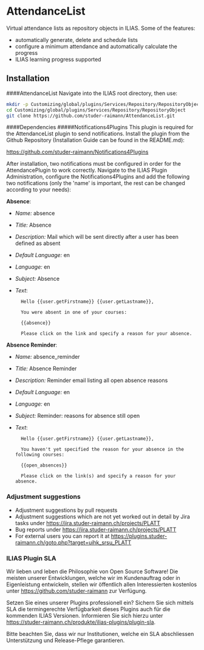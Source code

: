 AttendanceList
=================

Virtual attendance lists as repository objects in ILIAS. Some of the features:
* automatically generate, delete and schedule lists
* configure a minimum attendance and automatically calculate the progress
* ILIAS learning progress supported

Installation
------------
####AttendanceList
Navigate into the ILIAS root directory, then use:

```bash
mkdir -p Customizing/global/plugins/Services/Repository/RepositoryObject
cd Customizing/global/plugins/Services/Repository/RepositoryObject
git clone https://github.com/studer-raimann/AttendanceList.git
```

####Dependencies
#####Notifications4Plugins
This plugin is required for the AttendanceList plugin to send notifications. Install the plugin from the Github Repository (Installation Guide can be found in the README.md): 

https://github.com/studer-raimann/Notifications4Plugins

After installation, two notifications must be configured in order for the AttendancePlugin to work correctly. Navigate to the ILIAS Plugin Administration, configure the Notifications4Plugins and add the following two notifications (only the 'name' is important, the rest can be changed according to your needs):

**Absence**:
* *Name:* absence
* *Title:* Absence
* *Description:* Mail which will be sent directly after a user has been defined as absent
* *Default Language:* en
* *Language:* en
* *Subject:* Absence
* *Text*: 

		Hello {{user.getFirstname}} {{user.getLastname}},
	          
	    You were absent in one of your courses:
	         
	    {{absence}}
	          
	    Please click on the link and specify a reason for your absence.

**Absence Reminder**:
* *Name:* absence_reminder
* *Title:* Absence Reminder
* *Description:* Reminder email listing all open absence reasons
* *Default Language:* en
* *Language:* en
* *Subject:* Reminder: reasons for absence still open
* *Text*: 

		Hello {{user.getFirstname}} {{user.getLastname}},
	          
	    You haven't yet specified the reason for your absence in the following courses:
	         
	    {{open_absences}}
	          
	    Please click on the link(s) and specify a reason for your absence.

### Adjustment suggestions
* Adjustment suggestions by pull requests
* Adjustment suggestions which are not yet worked out in detail by Jira tasks under https://jira.studer-raimann.ch/projects/PLATT
* Bug reports under https://jira.studer-raimann.ch/projects/PLATT
* For external users you can report it at https://plugins.studer-raimann.ch/goto.php?target=uihk_srsu_PLATT

### ILIAS Plugin SLA
Wir lieben und leben die Philosophie von Open Source Software! Die meisten unserer Entwicklungen, welche wir im Kundenauftrag oder in Eigenleistung entwickeln, stellen wir öffentlich allen Interessierten kostenlos unter https://github.com/studer-raimann zur Verfügung.

Setzen Sie eines unserer Plugins professionell ein? Sichern Sie sich mittels SLA die termingerechte Verfügbarkeit dieses Plugins auch für die kommenden ILIAS Versionen. Informieren Sie sich hierzu unter https://studer-raimann.ch/produkte/ilias-plugins/plugin-sla.

Bitte beachten Sie, dass wir nur Institutionen, welche ein SLA abschliessen Unterstützung und Release-Pflege garantieren.
